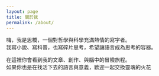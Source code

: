 ```yaml
---
layout: page
title: 關於我
permalink: /about/
---
```


嗨，我是思橋，一個對哲學與科學充滿熱情的寫字者。  
我寫小說、寫科普，也寫碎片思考，希望讓語言成為思考的容器。

在這裡你會看到我的文章、創作、與腦中的冒險旅程。  
如果你也是在找活下去的語言與意義，歡迎一起交換靈魂的火花 
